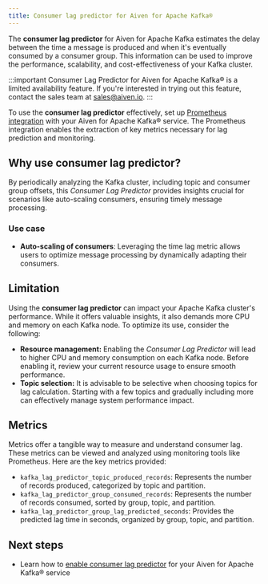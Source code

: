 ```yaml
---
title: Consumer lag predictor for Aiven for Apache Kafka®
---
```


The **consumer lag predictor** for Aiven for Apache Kafka estimates the
delay between the time a message is produced and when it's eventually
consumed by a consumer group. This information can be used to improve
the performance, scalability, and cost-effectiveness of your Kafka
cluster.

:::important
Consumer Lag Predictor for Aiven for Apache Kafka® is a limited
availability feature. If you're interested in trying out this feature,
contact the sales team at [sales@aiven.io](mailto:sales@aiven.io).
:::

To use the **consumer lag predictor** effectively, set up
[Prometheus integration](/docs/platform/howto/integrations/prometheus-metrics) with your Aiven for Apache Kafka® service. The Prometheus
integration enables the extraction of key metrics necessary for lag
prediction and monitoring.

## Why use consumer lag predictor?

By periodically analyzing the Kafka cluster, including topic and
consumer group offsets, this *Consumer Lag Predictor* provides insights
crucial for scenarios like auto-scaling consumers, ensuring timely
message processing.

### Use case

-   **Auto-scaling of consumers**: Leveraging the time lag metric allows
    users to optimize message processing by dynamically adapting their
    consumers.

## Limitation

Using the **consumer lag predictor** can impact your Apache Kafka
cluster's performance. While it offers valuable insights, it also
demands more CPU and memory on each Kafka node. To optimize its use,
consider the following:

-   **Resource management:** Enabling the *Consumer Lag Predictor* will
    lead to higher CPU and memory consumption on each Kafka node. Before
    enabling it, review your current resource usage to ensure smooth
    performance.
-   **Topic selection:** It is advisable to be selective when choosing
    topics for lag calculation. Starting with a few topics and gradually
    including more can effectively manage system performance impact.

## Metrics

Metrics offer a tangible way to measure and understand consumer lag.
These metrics can be viewed and analyzed using monitoring tools like
Prometheus. Here are the key metrics provided:

-   `kafka_lag_predictor_topic_produced_records`: Represents the number
    of records produced, categorized by topic and partition.
-   `kafka_lag_predictor_group_consumed_records`: Represents the number
    of records consumed, sorted by group, topic, and partition.
-   `kafka_lag_predictor_group_lag_predicted_seconds`: Provides the
    predicted lag time in seconds, organized by group, topic, and
    partition.

## Next steps

-   Learn how to
    [enable consumer lag predictor](/docs/products/kafka/howto/enabled-consumer-lag-predictor) for your Aiven for Apache Kafka® service
